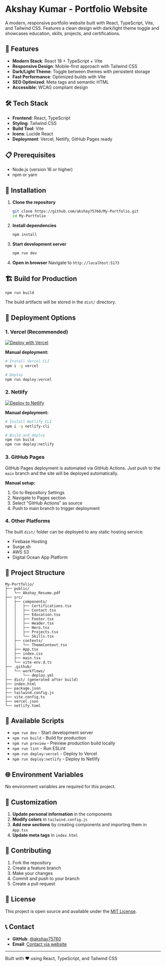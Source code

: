 # Akshay Kumar - Portfolio Website

A modern, responsive portfolio website built with React, TypeScript, Vite, and Tailwind CSS. Features a clean design with dark/light theme toggle and showcases education, skills, projects, and certifications.

## 🚀 Features

- **Modern Stack**: React 18 + TypeScript + Vite
- **Responsive Design**: Mobile-first approach with Tailwind CSS
- **Dark/Light Theme**: Toggle between themes with persistent storage
- **Fast Performance**: Optimized builds with Vite
- **SEO Optimized**: Meta tags and semantic HTML
- **Accessible**: WCAG compliant design

## 🛠️ Tech Stack

- **Frontend**: React, TypeScript
- **Styling**: Tailwind CSS
- **Build Tool**: Vite
- **Icons**: Lucide React
- **Deployment**: Vercel, Netlify, GitHub Pages ready

## 📋 Prerequisites

- Node.js (version 16 or higher)
- npm or yarn

## 🔧 Installation

1. **Clone the repository**
   ```bash
   git clone https://github.com/akshay75760/My-Portfolio.git
   cd My-Portfolio
   ```

2. **Install dependencies**
   ```bash
   npm install
   ```

3. **Start development server**
   ```bash
   npm run dev
   ```

4. **Open in browser**
   Navigate to `http://localhost:5173`

## 🏗️ Build for Production

```bash
npm run build
```

The build artifacts will be stored in the `dist/` directory.

## 🚀 Deployment Options

### 1. Vercel (Recommended)

[![Deploy with Vercel](https://vercel.com/button)](https://vercel.com/new/clone?repository-url=https://github.com/akshay75760/My-Portfolio)

**Manual deployment:**
```bash
# Install Vercel CLI
npm i -g vercel

# Deploy
npm run deploy:vercel
```

### 2. Netlify

[![Deploy to Netlify](https://www.netlify.com/img/deploy/button.svg)](https://app.netlify.com/start/deploy?repository=https://github.com/akshay75760/My-Portfolio)

**Manual deployment:**
```bash
# Install Netlify CLI
npm i -g netlify-cli

# Build and deploy
npm run build
npm run deploy:netlify
```

### 3. GitHub Pages

GitHub Pages deployment is automated via GitHub Actions. Just push to the `main` branch and the site will be deployed automatically.

**Manual setup:**
1. Go to Repository Settings
2. Navigate to Pages section
3. Select "GitHub Actions" as source
4. Push to main branch to trigger deployment

### 4. Other Platforms

The built `dist/` folder can be deployed to any static hosting service:
- Firebase Hosting
- Surge.sh
- AWS S3
- Digital Ocean App Platform

## 📁 Project Structure

```
My-Portfolio/
├── public/
│   └── Akshay_Resume.pdf
├── src/
│   ├── components/
│   │   ├── Certifications.tsx
│   │   ├── Contact.tsx
│   │   ├── Education.tsx
│   │   ├── Footer.tsx
│   │   ├── Header.tsx
│   │   ├── Hero.tsx
│   │   ├── Projects.tsx
│   │   └── Skills.tsx
│   ├── contexts/
│   │   └── ThemeContext.tsx
│   ├── App.tsx
│   ├── index.css
│   ├── main.tsx
│   └── vite-env.d.ts
├── .github/
│   └── workflows/
│       └── deploy.yml
├── dist/ (generated after build)
├── index.html
├── package.json
├── tailwind.config.js
├── vite.config.ts
├── vercel.json
└── netlify.toml
```

## 🔄 Available Scripts

- `npm run dev` - Start development server
- `npm run build` - Build for production
- `npm run preview` - Preview production build locally
- `npm run lint` - Run ESLint
- `npm run deploy:vercel` - Deploy to Vercel
- `npm run deploy:netlify` - Deploy to Netlify

## 🌐 Environment Variables

No environment variables are required for this project.

## 📝 Customization

1. **Update personal information** in the components
2. **Modify colors** in `tailwind.config.js`
3. **Add new sections** by creating components and importing them in `App.tsx`
4. **Update meta tags** in `index.html`

## 🤝 Contributing

1. Fork the repository
2. Create a feature branch
3. Make your changes
4. Commit and push to your branch
5. Create a pull request

## 📄 License

This project is open source and available under the [MIT License](LICENSE).

## 📞 Contact

- **GitHub**: [@akshay75760](https://github.com/akshay75760)
- **Email**: [Contact via website](https://your-deployed-site.com)

---

Built with ❤️ using React, TypeScript, and Tailwind CSS